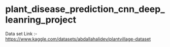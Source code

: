 # plant_disease_prediction_cnn_deep_leanring_project
Data set Link :-https://www.kaggle.com/datasets/abdallahalidev/plantvillage-dataset
